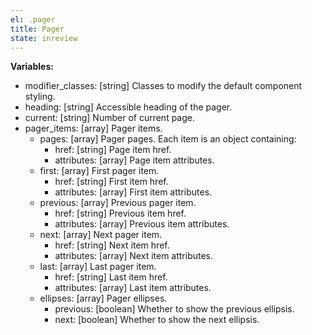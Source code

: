 ```yaml
---
el: .pager
title: Pager
state: inreview
---
```


__Variables:__
* modifier_classes: [string] Classes to modify the default component styling.
* heading: [string] Accessible heading of the pager.
* current: [string] Number of current page.
* pager_items: [array] Pager items.
  * pages: [array] Pager pages. Each item is an object containing:
    * href: [string] Page item href.
    * attributes: [array] Page item attributes.
  * first: [array] First pager item.
    * href: [string] First item href.
    * attributes: [array] First item attributes.
  * previous: [array] Previous pager item.
    * href: [string] Previous item href.
    * attributes: [array] Previous item attributes.
  * next: [array] Next pager item.
    * href: [string] Next item href.
    * attributes: [array] Next item attributes.
  * last: [array] Last pager item.
    * href: [string] Last item href.
    * attributes: [array] Last item attributes.
  * ellipses: [array] Pager ellipses.
    * previous: [boolean] Whether to show the previous ellipsis.
    * next: [boolean] Whether to show the next ellipsis.
